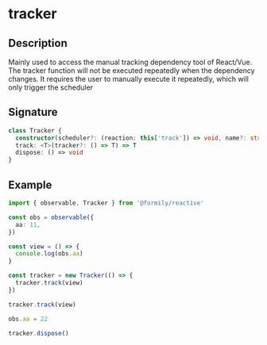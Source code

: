 # tracker

## Description

Mainly used to access the manual tracking dependency tool of React/Vue. The tracker function will not be executed repeatedly when the dependency changes. It requires the user to manually execute it repeatedly, which will only trigger the scheduler

## Signature

```ts
class Tracker {
  constructor(scheduler?: (reaction: this['track']) => void, name?: string)
  track: <T>(tracker?: () => T) => T
  dispose: () => void
}
```

## Example

```ts
import { observable, Tracker } from '@formily/reactive'

const obs = observable({
  aa: 11,
})

const view = () => {
  console.log(obs.aa)
}

const tracker = new Tracker(() => {
  tracker.track(view)
})

tracker.track(view)

obs.aa = 22

tracker.dispose()
```
